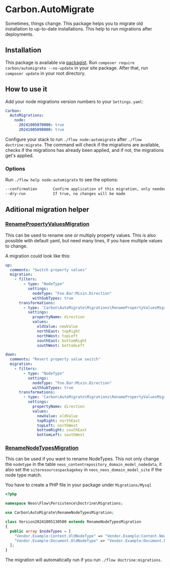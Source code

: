 # Carbon.AutoMigrate

Sometimes, things change. This package helps you to migrate old installation to up-to-date installations. This help
to run migrations after deployments.

## Installation

This package is available via [packagist]. Run `composer require carbon/automigrate --no-update` in your
site package. After that, run `composer update` in your root directory.

## How to use it

Add your node migrations version numbers to your `Settings.yaml`:

```yaml
Carbon:
  AutoMigrations:
    node:
      20241005070000: true
      20241005090000: true
```

Configure your stack to run `./flow node:automigrate` after `./flow doctrine:migrate`. The command will check if the
migrations are available, checks if the migrations has already been applied, and if not, the migrations get's applied.

### Options

Run `./flow help node:automigrate` to see the options:

```bash
--confirmation       Confirm application of this migration, only needed if the given migration contains any warnings.
--dry-run            If true, no changes will be made
```

## Aditional migration helper

### [RenamePropertyValuesMigration](Classes/Migrations/RenamePropertyValuesMigration.php)

This can be used to rename one or multiply property values. This is also possible with default yaml, but need many
lines, if you have multiple values to change.

A migration could look like this:

```yaml
up:
  comments: "Switch property values"
  migration:
    - filters:
        - type: "NodeType"
          settings:
            nodeType: "Foo.Bar:Mixin.Direction"
            withSubTypes: true
      transformations:
        - type: 'Carbon\AutoMigrate\Migrations\RenamePropertyValuesMigration'
          settings:
            propertyName: direction
            values:
              oldValue: newValue
              northEast: topRight
              northWest: topLeft
              southEast: bottomRight
              southWest: bottomLeft

down:
  comments: "Revert property value switch"
  migration:
    - filters:
        - type: "NodeType"
          settings:
            nodeType: "Foo.Bar:Mixin.Direction"
            withSubTypes: true
      transformations:
        - type: 'Carbon\AutoMigrate\Migrations\RenamePropertyValuesMigration'
          settings:
            propertyName: direction
            values:
              newValue: oldValue
              topRight: northEast
              topLeft: northWest
              bottomRight: southEast
              bottomLeft: southWest
```

### [RenameNodeTypesMigration](Classes/Migrations/RenameNodeTypesMigration.php)

This can be used if you want to rename NodeTypes. This not only change the `nodetype` in the table
`neos_contentrepository_domain_model_nodedata`, it also set the `siteresourcespackagekey` in
`neos_neos_domain_model_site` if the node type match.

You have to create a PHP file in your package under `Migrations/Mysql`

```php
<?php

namespace Neos\Flow\Persistence\Doctrine\Migrations;

use Carbon\AutoMigrate\RenameNodeTypesMigration;

class Version20241005130500 extends RenameNodeTypesMigration
{
  public array $nodeTypes = [
    "Vendor.Example:Content.OldNodeType" => "Vendor.Example:Content.NewNodeType",
    "Vendor.Example:Document.OldNodeType" => "Vendor.Example:Document.NewNodeType",
  ];
}
```

The migration will automatically run if you run `./flow doctrine:migrations`.

[packagist]: https://packagist.org/packages/carbon/automigrate
